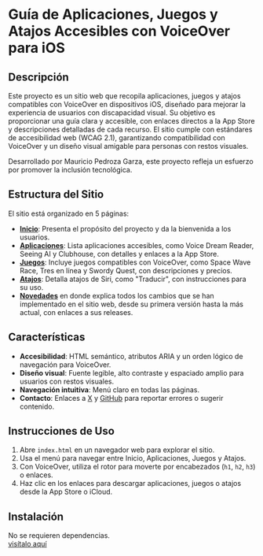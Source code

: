 # Guía de Aplicaciones, Juegos y Atajos Accesibles con VoiceOver para iOS

## Descripción
Este proyecto es un sitio web que recopila aplicaciones, juegos y atajos compatibles con VoiceOver en dispositivos iOS, diseñado para mejorar la experiencia de usuarios con discapacidad visual. Su objetivo es proporcionar una guía clara y accesible, con enlaces directos a la App Store y descripciones detalladas de cada recurso. El sitio cumple con estándares de accesibilidad web (WCAG 2.1), garantizando compatibilidad con VoiceOver y un diseño visual amigable para personas con restos visuales.

Desarrollado por Mauricio Pedroza Garza, este proyecto refleja un esfuerzo por promover la inclusión tecnológica.

## Estructura del Sitio
El sitio está organizado en 5 páginas:
- **[Inicio](https://mauriciocelesta.github.io/Cadena-iOS/index.html)**: Presenta el propósito del proyecto y da la bienvenida a los usuarios.
- **[Aplicaciones](https://mauriciocelesta.github.io/Cadena-iOS/aplicaciones.html)**: Lista aplicaciones accesibles, como Voice Dream Reader, Seeing AI y Clubhouse, con detalles y enlaces a la App Store.
- **[Juegos](https://mauriciocelesta.github.io/Cadena-iOS/juegos.html)**: Incluye juegos compatibles con VoiceOver, como Space Wave Race, Tres en línea y Swordy Quest, con descripciones y precios.
- **[Atajos](https://mauriciocelesta.github.io/Cadena-iOS/atajos.html)**: Detalla atajos de Siri, como "Traducir", con instrucciones para su uso.
- **[Novedades](https://mauriciocelesta.github.io/Cadena-iOS/novedades.html)** en donde explica todos los cambios que se han implementado en el sitio web, desde su primera versión hasta la más actual, con enlaces a sus releases.

## Características
- **Accesibilidad**: HTML semántico, atributos ARIA y un orden lógico de navegación para VoiceOver.
- **Diseño visual**: Fuente legible, alto contraste y espaciado amplio para usuarios con restos visuales.
- **Navegación intuitiva**: Menú claro en todas las páginas.
- **Contacto**: Enlaces a [X](https://x.com/adlercelesta?s=11) y [GitHub](https://github.com/MauricioCelesta) para reportar errores o sugerir contenido.

## Instrucciones de Uso
1. Abre `index.html` en un navegador web para explorar el sitio.
2. Usa el menú para navegar entre Inicio, Aplicaciones, Juegos y Atajos.
3. Con VoiceOver, utiliza el rotor para moverte por encabezados (`h1`, `h2`, `h3`) o enlaces.
4. Haz clic en los enlaces para descargar aplicaciones, juegos o atajos desde la App Store o iCloud.

## Instalación
No se requieren dependencias.  
[visítalo aquí](https://mauriciocelesta.github.io/Cadena-iOS/index.html)